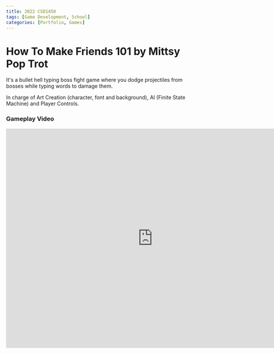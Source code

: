 ```yaml
---
title: 2022 CSD1450
tags: [Game Development, School]
categories: [Portfolio, Games]
---
```


# How To Make Friends 101 by Mittsy Pop Trot

It's a bullet hell typing boss fight game where you dodge projectiles from bosses while typing words to damage them.

In charge of Art Creation (character, font and background), AI (Finite State Machine) and Player Controls.

### Gameplay Video
<iframe width="800" height="600" src="https://www.youtube.com/embed/BLiuOvVnWAg?si=qUxweSCF6vkCcYRD" title="YouTube video player" frameborder="0" allow="accelerometer; autoplay; clipboard-write; encrypted-media; gyroscope; picture-in-picture; web-share" referrerpolicy="strict-origin-when-cross-origin" allowfullscreen></iframe>